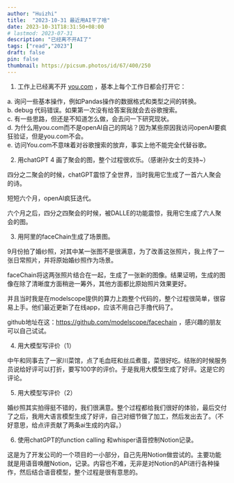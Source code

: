 ```yaml
---
author: "Huizhi"
title:  "2023-10-31 最近用AI干了啥" 
date: 2023-10-31T18:31:50+08:00 
# lastmod: 2023-07-31
description: "已经离不开AI了"
tags: ["read","2023"]
draft: false
pin: false
thumbnail: https://picsum.photos/id/67/400/250
---
```


1. 工作上已经离不开 [you.com](http://you.com) ，基本上每个工作日都会打开它：  

a. 询问一些基本操作，例如Pandas操作的数据格式和类型之间的转换。    
b. debug 代码错误。如果第一次没有给答案我就会去谷歌搜索。  
c. 有一些思路，但还是不知道怎么做，会去问一下研究现状。  
d. 为什么用you.com而不是openAI自己的网站？因为某些原因我访问openAI要疯狂验证，但是you.com不会。  
e. 访问You.com不意味着对谷歌搜索的放弃，事实上他不能完全代替谷歌。


2. 用chatGPT 4 画了聚会的图，整个过程很欢乐。（感谢孙女士的支持~）  

四分之二聚会的时候，chatGPT震惊了全世界，当时我用它生成了一首六人聚会的诗。

短短六个月，openAI疯狂迭代。

六个月之后，四分之四聚会的时候，被DALLE的功能震惊，我用它生成了六人聚会的图。

3. 用阿里的faceChain生成了场景图。

9月份拍了婚纱照，对其中某一张图不是很满意，为了改善这张照片，我上传了一张日常照片，并将原始婚纱照作为场景。

faceChain将这两张照片结合在一起，生成了一张新的图像。结果证明，生成的图像在除了清晰度方面稍逊一筹外，其他方面都比原始照片效果更好。

并且当时我是在modelscope提供的算力上跑整个代码的，整个过程很简单，很容易上手。他们最近更新了在线app，应该不用自己手撸代码了。

github地址在这：https://github.com/modelscope/facechain ，感兴趣的朋友可以自己试试。

4. 用大模型写评价（1）

中午和同事去了一家川菜馆，点了毛血旺和丝瓜煮蛋，菜很好吃。结账的时候服务员说给好评可以打折，要写100字的评价。于是我用大模型生成了好评。这是它的评论。

5. 用大模型写评价（2）

婚纱照其实拍得挺不错的，我们很满意。整个过程都给我们很好的体验，最后交付了之后，我用大语言模型生成了好评，自己对细节做了加工，然后发出去了。（不好意思，给点评贡献了两条ai生成的内容。）

6. 使用chatGPT的function calling 和whisper语音控制Notion记录。

这是为了开发公司的一个项目的一小部分，自己先用Notion做尝试的。主要功能就是用语音唤醒Notion，记录。内容也不难，无非是对Notion的API进行各种操作，然后结合语音模型，整个过程是很有意思的。